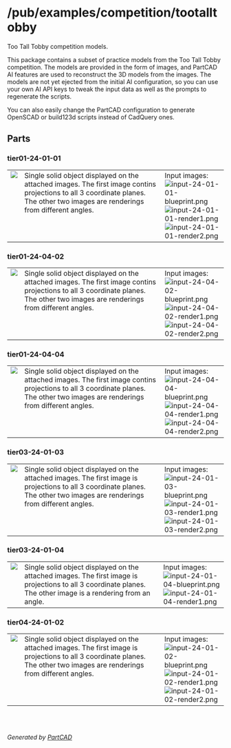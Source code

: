 # /pub/examples/competition/tootalltobby

Too Tall Tobby competition models.

This package contains a subset of practice models from the Too Tall Tobby competition.
The models are provided in the form of images, and PartCAD AI features are used
to reconstruct the 3D models from the images.
The models are not yet ejected from the initial AI configuration, so you
can use your own AI API keys to tweak the input data as well as the prompts to
regenerate the scripts.

You can also easily change the PartCAD configuration
to generate OpenSCAD or build123d scripts instead of CadQuery ones.


## Parts

### tier01-24-01-01
<table><tr>
<td valign=top><a href="tier01-24-01-01.py"><img src="././tier01-24-01-01.png" height="200" style="width: auto; height: auto; max-height: 200;"></a></td>
<td valign=top>Single solid object displayed on the attached images.
The first image contins projections to all 3 coordinate planes.
The other two images are renderings from different angles.
</td>
<td valign=top>Input images:
</br><img src="input-24-01-01-blueprint.png" alt="input-24-01-01-blueprint.png" height="200" style="width: auto; height: auto; max-height: 200;" />
</br><img src="input-24-01-01-render1.png" alt="input-24-01-01-render1.png" height="200" style="width: auto; height: auto; max-height: 200;" />
</br><img src="input-24-01-01-render2.png" alt="input-24-01-01-render2.png" height="200" style="width: auto; height: auto; max-height: 200;" />
</td>
</tr></table>

### tier01-24-04-02
<table><tr>
<td valign=top><a href="tier01-24-04-02.py"><img src="././tier01-24-04-02.png" height="200" style="width: auto; height: auto; max-height: 200;"></a></td>
<td valign=top>Single solid object displayed on the attached images.
The first image contins projections to all 3 coordinate planes.
The other two images are renderings from different angles.
</td>
<td valign=top>Input images:
</br><img src="input-24-04-02-blueprint.png" alt="input-24-04-02-blueprint.png" height="200" style="width: auto; height: auto; max-height: 200;" />
</br><img src="input-24-04-02-render1.png" alt="input-24-04-02-render1.png" height="200" style="width: auto; height: auto; max-height: 200;" />
</br><img src="input-24-04-02-render2.png" alt="input-24-04-02-render2.png" height="200" style="width: auto; height: auto; max-height: 200;" />
</td>
</tr></table>

### tier01-24-04-04
<table><tr>
<td valign=top><a href="tier01-24-04-04.py"><img src="././tier01-24-04-04.png" height="200" style="width: auto; height: auto; max-height: 200;"></a></td>
<td valign=top>Single solid object displayed on the attached images.
The first image contins projections to all 3 coordinate planes.
The other two images are renderings from different angles.
</td>
<td valign=top>Input images:
</br><img src="input-24-04-04-blueprint.png" alt="input-24-04-04-blueprint.png" height="200" style="width: auto; height: auto; max-height: 200;" />
</br><img src="input-24-04-04-render1.png" alt="input-24-04-04-render1.png" height="200" style="width: auto; height: auto; max-height: 200;" />
</br><img src="input-24-04-04-render2.png" alt="input-24-04-04-render2.png" height="200" style="width: auto; height: auto; max-height: 200;" />
</td>
</tr></table>

### tier03-24-01-03
<table><tr>
<td valign=top><a href="tier03-24-01-03.py"><img src="././tier03-24-01-03.png" height="200" style="width: auto; height: auto; max-height: 200;"></a></td>
<td valign=top>Single solid object displayed on the attached images.
The first image is projections to all 3 coordinate planes.
The other two images are renderings from different angles.
</td>
<td valign=top>Input images:
</br><img src="input-24-01-03-blueprint.png" alt="input-24-01-03-blueprint.png" height="200" style="width: auto; height: auto; max-height: 200;" />
</br><img src="input-24-01-03-render1.png" alt="input-24-01-03-render1.png" height="200" style="width: auto; height: auto; max-height: 200;" />
</br><img src="input-24-01-03-render2.png" alt="input-24-01-03-render2.png" height="200" style="width: auto; height: auto; max-height: 200;" />
</td>
</tr></table>

### tier03-24-01-04
<table><tr>
<td valign=top><a href="tier03-24-01-04.py"><img src="././tier03-24-01-04.png" height="200" style="width: auto; height: auto; max-height: 200;"></a></td>
<td valign=top>Single solid object displayed on the attached images.
The first image is projections to all 3 coordinate planes.
The other image is a rendering from an angle.
</td>
<td valign=top>Input images:
</br><img src="input-24-01-04-blueprint.png" alt="input-24-01-04-blueprint.png" height="200" style="width: auto; height: auto; max-height: 200;" />
</br><img src="input-24-01-04-render1.png" alt="input-24-01-04-render1.png" height="200" style="width: auto; height: auto; max-height: 200;" />
</td>
</tr></table>

### tier04-24-01-02
<table><tr>
<td valign=top><a href="tier04-24-01-02.py"><img src="././tier04-24-01-02.png" height="200" style="width: auto; height: auto; max-height: 200;"></a></td>
<td valign=top>Single solid object displayed on the attached images.
The first image is projections to all 3 coordinate planes.
The other two images are renderings from different angles.
</td>
<td valign=top>Input images:
</br><img src="input-24-01-02-blueprint.png" alt="input-24-01-02-blueprint.png" height="200" style="width: auto; height: auto; max-height: 200;" />
</br><img src="input-24-01-02-render1.png" alt="input-24-01-02-render1.png" height="200" style="width: auto; height: auto; max-height: 200;" />
</br><img src="input-24-01-02-render2.png" alt="input-24-01-02-render2.png" height="200" style="width: auto; height: auto; max-height: 200;" />
</td>
</tr></table>

<br/><br/>

*Generated by [PartCAD](https://partcad.org/)*
